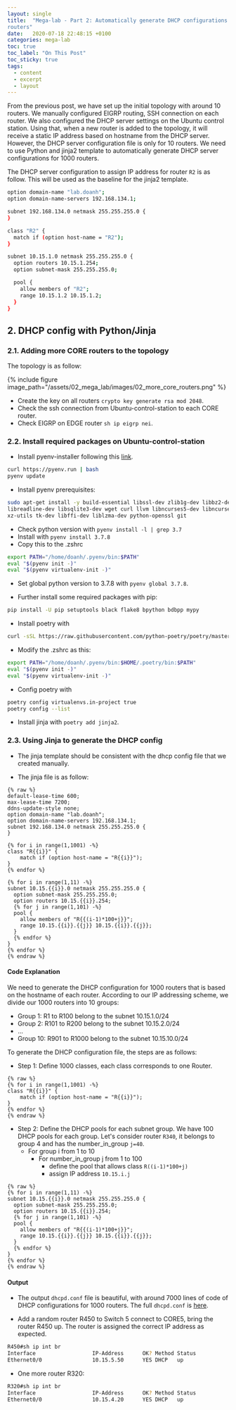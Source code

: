 ```yaml
---
layout: single
title:  "Mega-lab - Part 2: Automatically generate DHCP configurations for 1000
routers"
date:   2020-07-18 22:48:15 +0100
categories: mega-lab
toc: true
toc_label: "On This Post"
toc_sticky: true
tags:
  - content
  - excerpt
  - layout
---
```

From the previous post, we have set up the initial topology with around 10 
routers. We manually configured EIGRP routing, SSH connection on each router. 
We also configured the DHCP server settings on the Ubuntu control station. 
Using that, when a new router is added to the topology, it will receive a 
static IP address based on hostname from the DHCP server. However, the DHCP server configuration file is only for 10 routers. We need
to use Python and jinja2 template to automatically generate DHCP server
configurations for 1000 routers.

The DHCP server configuration to assign IP address for router `R2` is as
follow. This will be used as the baseline for the jinja2 template.

```bash
option domain-name "lab.doanh";
option domain-name-servers 192.168.134.1;

subnet 192.168.134.0 netmask 255.255.255.0 {
}

class "R2" {
  match if (option host-name = "R2");
}

subnet 10.15.1.0 netmask 255.255.255.0 {
  option routers 10.15.1.254;
  option subnet-mask 255.255.255.0;

  pool {
    allow members of "R2";
    range 10.15.1.2 10.15.1.2;
  }
}
```

## 2. DHCP config with Python/Jinja
### 2.1. Adding more CORE routers to the topology
The topology is as follow:

{% include figure image_path="/assets/02_mega_lab/images/02_more_core_routers.png" %}

- Create the key on all routers `crypto key generate rsa mod 2048`.
- Check the ssh connection from Ubuntu-control-station to each CORE router.
- Check EIGRP on EDGE router `sh ip eigrp nei`.

### 2.2. Install required packages on Ubuntu-control-station

- Install pyenv-installer following this [link](https://github.com/pyenv/pyenv-installer).

```bash
curl https://pyenv.run | bash
pyenv update
```

- Install pyenv prerequisites:

```bash
sudo apt-get install -y build-essential libssl-dev zlib1g-dev libbz2-dev \
libreadline-dev libsqlite3-dev wget curl llvm libncurses5-dev libncursesw5-dev \
xz-utils tk-dev libffi-dev liblzma-dev python-openssl git
```

- Check python version with `pyenv install -l | grep 3.7`
- Install with `pyenv install 3.7.8`
- Copy this to the .zshrc

```bash
export PATH="/home/doanh/.pyenv/bin:$PATH"
eval "$(pyenv init -)"
eval "$(pyenv virtualenv-init -)"
```

- Set global python version to 3.7.8 with `pyenv global 3.7.8`.

- Further install some required packages with pip:

```bash
pip install -U pip setuptools black flake8 bpython bdbpp mypy
```

- Install poetry with

```bash
curl -sSL https://raw.githubusercontent.com/python-poetry/poetry/master/get-poetry.py | python
```

- Modify the .zshrc as this:

```bash
export PATH="/home/doanh/.pyenv/bin:$HOME/.poetry/bin:$PATH"
eval "$(pyenv init -)"
eval "$(pyenv virtualenv-init -)"
```

- Config poetry with

```bash
poetry config virtualenvs.in-project true
poetry config --list
```

- Install jinja with `poetry add jinja2`.

### 2.3. Using Jinja to generate the DHCP config

- The jinja template should be consistent with the dhcp config file
that we created manually.

- The jinja file is as follow:

```liquid
{% raw %}
default-lease-time 600;
max-lease-time 7200;
ddns-update-style none;
option domain-name "lab.doanh";
option domain-name-servers 192.168.134.1;
subnet 192.168.134.0 netmask 255.255.255.0 {
}

{% for i in range(1,1001) -%}
class "R{{i}}" {
    match if (option host-name = "R{{i}}");
}
{% endfor %}

{% for i in range(1,11) -%}
subnet 10.15.{{i}}.0 netmask 255.255.255.0 {
  option subnet-mask 255.255.255.0;
  option routers 10.15.{{i}}.254;
  {% for j in range(1,101) -%}
  pool {
    allow members of "R{{(i-1)*100+j}}";
    range 10.15.{{i}}.{{j}} 10.15.{{i}}.{{j}};
  }
  {% endfor %}
}
{% endfor %}
{% endraw %}
```
#### Code Explanation
We need to generate the DHCP configuration for 1000 routers that is based on the
hostname of each router. According to our IP addressing scheme, we divide our
1000 routers into 10 groups:
- Group 1: R1 to R100 belong to the subnet 10.15.1.0/24 
- Group 2: R101 to R200 belong to the subnet 10.15.2.0/24 
- ...
- Group 10: R901 to R1000 belong to the subnet 10.15.10.0/24 

To generate the DHCP configuration file, the steps are as follows:
- Step 1: Define 1000 classes, each class corresponds to one Router.

```liquid
{% raw %}
{% for i in range(1,1001) -%}
class "R{{i}}" {
    match if (option host-name = "R{{i}}");
}
{% endfor %}
{% endraw %}
```

- Step 2: Define the DHCP pools for each subnet group. We have 100 DHCP pools
for each group. Let's consider router `R340`, it belongs to group 4 and has the
number_in_group `j=40`.
  - For group i from 1 to 10
    - For number_in_group j from 1 to 100
      - define the pool that allows class `R((i-1)*100+j)`
      - assign IP address `10.15.i.j`

```liquid
{% raw %}
{% for i in range(1,11) -%}
subnet 10.15.{{i}}.0 netmask 255.255.255.0 {
  option subnet-mask 255.255.255.0;
  option routers 10.15.{{i}}.254;
  {% for j in range(1,101) -%}
  pool {
    allow members of "R{{(i-1)*100+j}}";
    range 10.15.{{i}}.{{j}} 10.15.{{i}}.{{j}};
  }
  {% endfor %}
}
{% endfor %}
{% endraw %}
```

#### Output
- The output `dhcpd.conf` file is beautiful, with around 7000 lines of code
of DHCP configurations for 1000 routers. The full `dhcpd.conf` is [here](https://github.com/kimdoanh89/Network-Automation-in-GNS3/blob/master/docs/MEGA-LAB/mega-lab-net-tools-test/output/dhcpd.conf).

- Add a random router R450 to Switch 5 connect to CORE5, bring the router
R450 up. The router is assigned the correct IP address as expected.

```bash
R450#sh ip int br
Interface                  IP-Address      OK? Method Status                Protocol
Ethernet0/0                10.15.5.50      YES DHCP   up                    up
```

- One more router R320:

```bash
R320#sh ip int br
Interface                  IP-Address      OK? Method Status                Protocol
Ethernet0/0                10.15.4.20      YES DHCP   up                    up
```